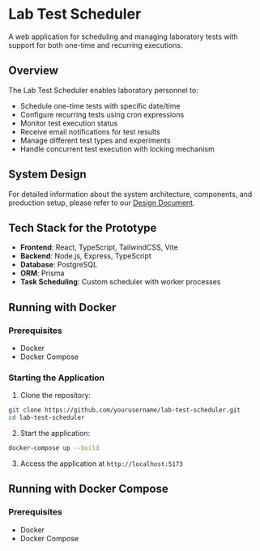 # Lab Test Scheduler

A web application for scheduling and managing laboratory tests with support for both one-time and recurring executions.

## Overview

The Lab Test Scheduler enables laboratory personnel to:

- Schedule one-time tests with specific date/time
- Configure recurring tests using cron expressions
- Monitor test execution status
- Receive email notifications for test results
- Manage different test types and experiments
- Handle concurrent test execution with locking mechanism

## System Design

For detailed information about the system architecture, components, and production setup, please refer to our [Design Document](docs/Design%20Document.pdf).

## Tech Stack for the Prototype

- **Frontend**: React, TypeScript, TailwindCSS, Vite
- **Backend**: Node.js, Express, TypeScript
- **Database**: PostgreSQL
- **ORM**: Prisma
- **Task Scheduling**: Custom scheduler with worker processes

## Running with Docker

### Prerequisites

- Docker
- Docker Compose

### Starting the Application

1. Clone the repository:

```bash
git clone https://github.com/yourusername/lab-test-scheduler.git
cd lab-test-scheduler
```

2. Start the application:

```bash
docker-compose up --build
```

3. Access the application at `http://localhost:5173`

## Running with Docker Compose

### Prerequisites

- Docker
- Docker Compose
